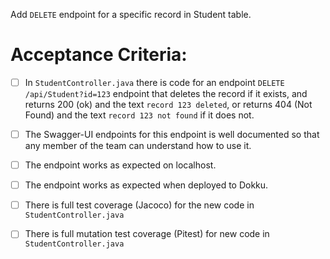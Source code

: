  Add `DELETE` endpoint for a specific record in Student table.

# Acceptance Criteria:

- [ ] In `StudentController.java` there is code for an 
      endpoint `DELETE /api/Student?id=123` endpoint 
      that deletes the record if it exists, and returns 200 (ok) and 
      the text `record 123 deleted`, or returns 404 (Not Found) and
      the text `record 123 not found` if it does not.
- [ ] The Swagger-UI endpoints for this endpoint is well documented
      so that any member of the team can understand how to use it.
- [ ] The endpoint works as expected on localhost.
- [ ] The endpoint works as expected when deployed to Dokku.
- [ ] There is full test coverage (Jacoco) for the new code in 
      `StudentController.java`
- [ ] There is full mutation test coverage (Pitest) for new code in
      `StudentController.java`


